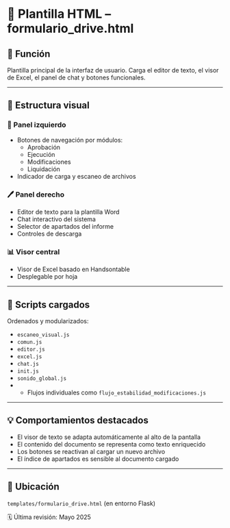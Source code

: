 # 🧾 Plantilla HTML – formulario_drive.html

## 🎯 Función
Plantilla principal de la interfaz de usuario. Carga el editor de texto, el visor de Excel, el panel de chat y botones funcionales.

---

## 🧱 Estructura visual

### 🧭 Panel izquierdo
- Botones de navegación por módulos:
  - Aprobación
  - Ejecución
  - Modificaciones
  - Liquidación
- Indicador de carga y escaneo de archivos

### 🖊️ Panel derecho
- Editor de texto para la plantilla Word
- Chat interactivo del sistema
- Selector de apartados del informe
- Controles de descarga

### 📊 Visor central
- Visor de Excel basado en Handsontable
- Desplegable por hoja

---

## 📎 Scripts cargados

Ordenados y modularizados:
- `escaneo_visual.js`
- `comun.js`
- `editor.js`
- `excel.js`
- `chat.js`
- `init.js`
- `sonido_global.js`
- + Flujos individuales como `flujo_estabilidad_modificaciones.js`

---

## 💡 Comportamientos destacados

- El visor de texto se adapta automáticamente al alto de la pantalla
- El contenido del documento se representa como texto enriquecido
- Los botones se reactivan al cargar un nuevo archivo
- El índice de apartados es sensible al documento cargado

---

## 📁 Ubicación
`templates/formulario_drive.html` (en entorno Flask)

🗓️ Última revisión: Mayo 2025